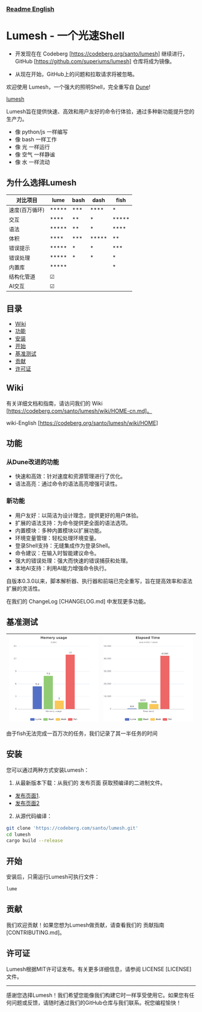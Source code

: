 ### [Readme English](README.md)

# Lumesh - 一个光速Shell

- 开发现在在 Codeberg [https://codeberg.org/santo/lumesh] 继续进行， GitHub [https://github.com/superiums/lumesh] 仓库将成为镜像。

- 从现在开始，GitHub上的问题和拉取请求将被忽略。


欢迎使用 Lumesh，一个强大的照明Shell，完全重写自  [Dune](https://github.com/adam-mcdaniel/dune)!

[lumesh](https://codeberg.org/santo/lumesh/raw/branch/main/assets/lumesh.png)

Lumesh旨在提供快速、高效和用户友好的命令行体验，通过多种新功能提升您的生产力。

 * 像 python/js 一样编写
 * 像 bash 一样工作
 * 像 光 一样运行
 * 像 空气 一样静谧
 * 像 水 一样流动

## 为什么选择Lumesh


| 对比项目|    lume       |     bash      |     dash      |     fish      |
|---------|---------------|---------------|---------------|---------------|
| 速度(百万循环)    |     *****     |     ***       |     ****      |    *          |
| 交互    |     ****      |     **        |     *         |    *****      |
| 语法    |     *****     |     **        |     *         |    ****       |
| 体积    |     ****      |     ***       |     *****     |    **         |
| 错误提示|     *****     |     *         |     *         |    ***        |
| 错误处理|     *****     |     *         |     *         |    *          |
| 内置库  |     *****     |               |               |    *       |
| 结构化管道|     ☑      |               |               |              |
| AI交互  |     ☑        |               |               |               |

## 目录

- [Wiki](#wiki)
- [功能](#features)
- [安装](#安装)
- [开始](#开始)
- [基准测试](#基准测试)
- [贡献](#贡献)
- [许可证](#许可证)

## Wiki
有关详细文档和指南，请访问我们的 Wiki [https://codeberg.com/santo/lumesh/wiki/HOME-cn.md]。

wiki-English [https://codeberg.org/santo/lumesh/wiki/HOME]

## 功能
### 从Dune改进的功能
 * 快速和高效：针对速度和资源管理进行了优化。
 * 语法高亮：通过命令的语法高亮增强可读性。
### 新功能
 * 用户友好：以简洁为设计理念，提供更好的用户体验。
 * 扩展的语法支持：为命令提供更全面的语法选项。
 * 内置模块：多种内置模块以扩展功能。
 * 环境变量管理：轻松处理环境变量。
 * 登录Shell支持：无缝集成作为登录Shell。
 * 命令建议：在输入时智能建议命令。
 * 强大的错误处理：强大而快速的错误捕获和处理。
 * 本地AI支持：利用AI能力增强命令执行。

自版本0.3.0以来，脚本解析器、执行器和前端已完全重写，旨在提高效率和语法扩展的灵活性。

在我们的 ChangeLog [CHANGELOG.md] 中发现更多功能。

## 基准测试

| ![highlight](assets/mem_chart.png) | ![highlight](assets/time_chart.png) |
|------------------------|------------------------|

由于fish无法完成一百万次的任务，我们记录了其一半任务的时间


## 安装

您可以通过两种方式安装Lumesh：
 1. 从最新版本下载：从我们的 发布页面 获取预编译的二进制文件。

- [发布页面1](https://codeberg.com/santo/lumesh/releases).
- [发布页面2](https://github.com/superiums/lumesh/releases)

 2. 从源代码编译：
   ```bash
   git clone 'https://codeberg.com/santo/lumesh.git'
   cd lumesh
   cargo build --release
   ```

## 开始

安装后，只需运行Lumesh可执行文件：
```bash
lume
```

## 贡献
我们欢迎贡献！如果您想为Lumesh做贡献，请查看我们的 贡献指南 [CONTRIBUTING.md]。

## 许可证
Lumesh根据MIT许可证发布。有关更多详细信息，请参阅 LICENSE [LICENSE] 文件。

----------------------------------------
感谢您选择Lumesh！我们希望您能像我们构建它时一样享受使用它。如果您有任何问题或反馈，请随时通过我们的GitHub仓库与我们联系。祝您编程愉快！
